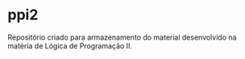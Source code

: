 # ppi2
Repositório criado para armazenamento do material desenvolvido na matéria de Lógica de Programação II.
